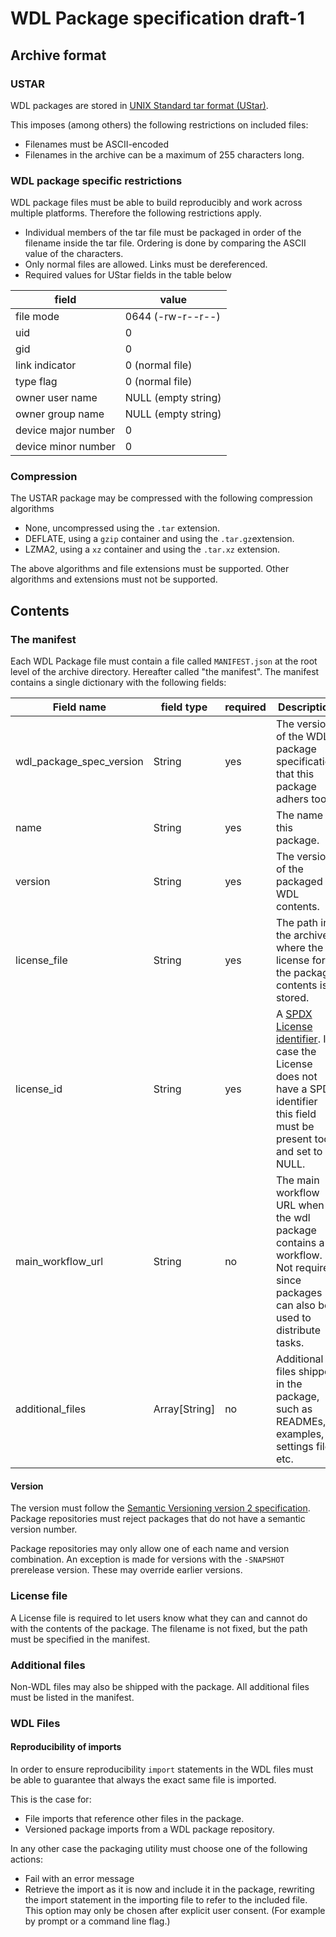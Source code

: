 # WDL Package specification draft-1

## Archive format

### USTAR
WDL packages are stored in [UNIX Standard tar format (UStar)](
https://en.wikipedia.org/wiki/Tar_(computing)#UStar_format).

This imposes (among others) the following restrictions on included files:

- Filenames must be ASCII-encoded
- Filenames in the archive can be a maximum of 255 characters long.

### WDL package specific restrictions

WDL package files must be able to build reproducibly and work across multiple
platforms. Therefore the following restrictions apply.

- Individual members of the tar file must be packaged in order of the filename
  inside the tar file. Ordering is done by comparing the ASCII value of the 
  characters.
- Only normal files are allowed. Links must be dereferenced.
- Required values for UStar fields in the table below

field | value 
---|---
file mode | 0644 (-rw-r--r--)
uid | 0
gid | 0
link indicator | 0 (normal file)
type flag | 0 (normal file)
owner user name | NULL (empty string)
owner group name | NULL (empty string)
device major number | 0
device minor number | 0

### Compression

The USTAR package may be compressed with the following compression algorithms

- None, uncompressed using the `.tar` extension.
- DEFLATE, using a `gzip` container and using the `.tar.gz`extension.
- LZMA2, using a `xz` container and using the `.tar.xz` extension.

The above algorithms and file extensions must be supported. Other algorithms
and extensions must not be supported.

## Contents

### The manifest

Each WDL Package file must contain a file called `MANIFEST.json` at the root
level of the archive directory. Hereafter called "the manifest".  The manifest
contains a single dictionary with the following fields:

Field name | field type | required | Description
---|---|---|---
wdl_package_spec_version | String | yes | The version of the WDL package specification that this package adhers too.
name | String | yes | The name of this package. 
version | String | yes | The version of the packaged WDL contents.
license_file | String | yes | The path in the archive where the license for the package contents is stored.
license_id | String | yes | A [SPDX License identifier](https://spdx.org/licenses/). In case the License does not have a SPDX identifier this field must be present too and set to NULL.
main_workflow_url | String | no | The main workflow URL when the wdl package contains a workflow. Not required since packages can also be used to distribute tasks.
additional_files | Array[String] | no | Additional files shipped in the package, such as READMEs, examples, settings files etc.

#### Version

The version must follow the [Semantic Versioning version 2 specification](
https://semver.org/spec/v2.0.0.html). Package repositories must reject
packages that do not have a semantic version number.

Package repositories may only allow one of each name and version combination.
An exception is made for versions with the `-SNAPSHOT` prerelease version. These
may override earlier versions.

### License file

A License file is required to let users know what they can and cannot do with
the contents of the package. The filename is not fixed, but the path must be 
specified in the manifest.

### Additional files
Non-WDL files may also be shipped with the package. All additional files must 
be listed in the manifest.

### WDL Files

#### Reproducibility of imports

In order to ensure reproducibility `import` statements in the WDL
files must be able to guarantee that always the exact same file is imported.

This is the case for:
- File imports that reference other files in the package.
- Versioned package imports from a WDL package repository. 

In any other case the packaging utility must choose one of the 
following actions:

- Fail with an error message
- Retrieve the import as it is now and include it in the package, rewriting
  the import statement in the importing file to refer to the included file. 
  This option may only be chosen after explicit user consent. (For example 
  by prompt or a command line flag.)

